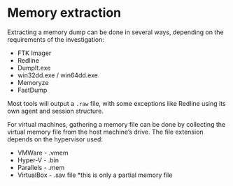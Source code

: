 # Memory extraction

Extracting a memory dump can be done in several ways, depending on the requirements of the investigation:

* FTK Imager
* Redline
* DumpIt.exe
* win32dd.exe / win64dd.exe
* Memoryze
* FastDump

Most tools will output a `.raw` file, with some exceptions like Redline using its own agent and session structure.

For virtual machines, gathering a memory file can be done by collecting the virtual memory file from the host 
machine’s drive. The file extension depends on the hypervisor used:

* VMWare - .vmem
* Hyper-V - .bin
* Parallels - .mem
* VirtualBox - .sav file *this is only a partial memory file


